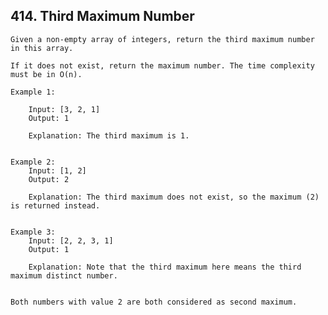 ## 414\. Third Maximum Number

    Given a non-empty array of integers, return the third maximum number in this array. 
    
    If it does not exist, return the maximum number. The time complexity must be in O(n).
    
    Example 1:
      
        Input: [3, 2, 1]
        Output: 1
    
        Explanation: The third maximum is 1.
    
    
    Example 2:
        Input: [1, 2]
        Output: 2
    
        Explanation: The third maximum does not exist, so the maximum (2) is returned instead.
    
    
    Example 3:
        Input: [2, 2, 3, 1]
        Output: 1
    
        Explanation: Note that the third maximum here means the third maximum distinct number.
    
    
    Both numbers with value 2 are both considered as second maximum.